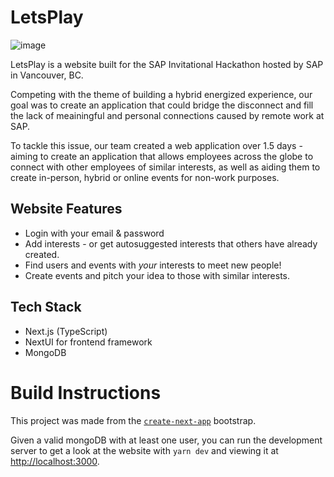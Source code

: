 # LetsPlay
![image](https://user-images.githubusercontent.com/46881538/193762304-85ec87d5-bf0b-4ef2-b88b-deed34c18cff.png)

LetsPlay is a website built for the SAP Invitational Hackathon hosted by SAP in Vancouver, BC. 

Competing with the theme of building a hybrid energized experience, our goal was to create an application that could bridge the disconnect and fill the lack of meainingful and personal connections caused by remote work at SAP.  

To tackle this issue, our team created a web application over 1.5 days - aiming to create an application that allows employees across the globe to connect with other employees of similar interests, as well as aiding them to create in-person, hybrid or online events for non-work purposes.

## Website Features
* Login with your email & password
* Add interests - or get autosuggested interests that others have already created. 
* Find users and events with *your* interests to meet new people!
* Create events and pitch your idea to those with similar interests.

## Tech Stack
* Next.js (TypeScript)
* NextUI for frontend framework 
* MongoDB

# Build Instructions
This project was made from the [`create-next-app`](https://github.com/vercel/next.js/tree/canary/packages/create-next-app) bootstrap. 

Given a valid mongoDB with at least one user, you can run the development server to get a look at the website with `yarn dev` and viewing it at [http://localhost:3000](http://localhost:3000). 
